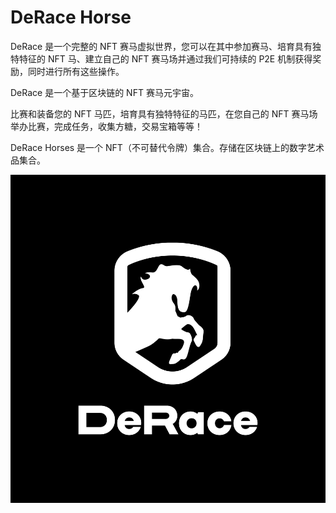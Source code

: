 # DeRace Horse

DeRace 是一个完整的 NFT 赛马虚拟世界，您可以在其中参加赛马、培育具有独特特征的 NFT 马、建立自己的 NFT 赛马场并通过我们可持续的 P2E 机制获得奖励，同时进行所有这些操作。

DeRace 是一个基于区块链的 NFT 赛马元宇宙。

比赛和装备您的 NFT 马匹，培育具有独特特征的马匹，在您自己的 NFT 赛马场举办比赛，完成任务，收集方糖，交易宝箱等等！

DeRace Horses 是一个 NFT（不可替代令牌）集合。存储在区块链上的数字艺术品集合。

![nft](unnamed.png)
